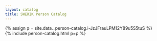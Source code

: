 ```yaml
---
layout: catalog
title: SWERIK Person Catalog
---
```

{% assign p = site.data._person-catalog.i-JzJFrauLPM12Y89u5S5tuS %}
{% include person-catalog.html p=p %}

